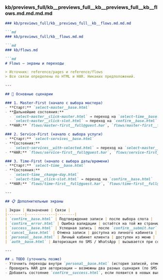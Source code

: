 ### kb/previews_full/kb__previews_full__kb__previews_full__kb__flows.md.md.md.md

```md
### kb/previews_full/kb__previews_full__kb__flows.md.md.md

```md
### kb/previews_full/kb__flows.md.md

```md
### kb/flows.md

```md
# Flows — экраны и переходы

> Источник: reference/pages и reference/flows  
> Все связи определены по HTML и HAR. Никаких предположений.

---

## 🧭 Основные сценарии

### 1. Master-First (начало с выбора мастера)
- **Старт:** `select-master__base.html`
- **Дальнейшие состояния:**  
  - `select-master__click-master.html` → переход на `select-time__base.html`
  - `select-master__click-slot.html` → переход на `confirm__base.html`
- **HAR:** `flows/master-first__full@guest.har`, `flows/master-first__full@auth.har`

### 2. Service-First (начало с выбора услуги)
- **Старт:** `select-services__base.html`
- **Состояния:**  
  - `select-services__with-selected.html` → переход на `select-master__base.html`
- **HAR:** `flows/service-first__full@guest.har`, `flows/service-first__full@auth.har`

### 3. Time-First (начало с выбора даты/времени)
- **Старт:** `select-time__base.html`
- **Состояния:**  
  - `select-time__change-day.html`
  - `select-time__click-slot.html` → переход на `confirm__base.html`
- **HAR:** `flows/time-first__full@guest.har`, `flows/time-first__full@auth.har`

---

## 📋 Дополнительные экраны

| Экран | Назначение | Связи |
|--------|-------------|--------|
| `confirm__base.html` | Подтверждение записи | после выбора слота |
| `confirm__error.html` | Ошибка валидации | остаётся на той же странице |
| `success__base.html` | Успешная запись | после `confirm__submit.har` |
| `cancel__base.html` | Отмена записи | доступна из личного кабинета |
| `personal__base.html` | Личный кабинет клиента | доступен из меню |
| `auth__base.html` | Авторизация по SMS / WhatsApp | вызывается при создании записи или через меню |

---

## ⚠️ TODO (уточнить позже)
- Уточнить переходы внутри `personal__base.html` (история записей, отмена, перенос).  
- Проверить HAR для авторизации — возможны два разных сценария (по SMS и по WhatsApp).  
- Добавить состояние `confirm__success.html`, если появится в новых выгрузках.

```

```

```

```
